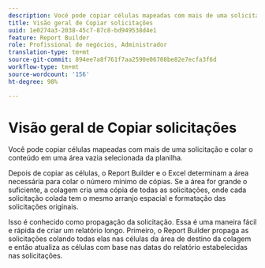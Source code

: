 ```yaml
---
description: Você pode copiar células mapeadas com mais de uma solicitação e colar o conteúdo em uma área vazia selecionada da planilha.
title: Visão geral de Copiar solicitações
uuid: 1e0274a3-2038-45c7-87c8-bd949538d4e1
feature: Report Builder
role: Profissional de negócios, Administrador
translation-type: tm+mt
source-git-commit: 894ee7a8f761f7aa2590e06708be82e7ecfa3f6d
workflow-type: tm+mt
source-wordcount: '156'
ht-degree: 98%

---
```



# Visão geral de Copiar solicitações

Você pode copiar células mapeadas com mais de uma solicitação e colar o conteúdo em uma área vazia selecionada da planilha.

Depois de copiar as células, o Report Builder e o Excel determinam a área necessária para colar o número mínimo de cópias. Se a área for grande o suficiente, a colagem cria uma cópia de todas as solicitações, onde cada solicitação colada tem o mesmo arranjo espacial e formatação das solicitações originais.

Isso é conhecido como propagação da solicitação. Essa é uma maneira fácil e rápida de criar um relatório longo. Primeiro, o Report Builder propaga as solicitações colando todas elas nas células da área de destino da colagem e então atualiza as células com base nas datas do relatório estabelecidas nas solicitações.
